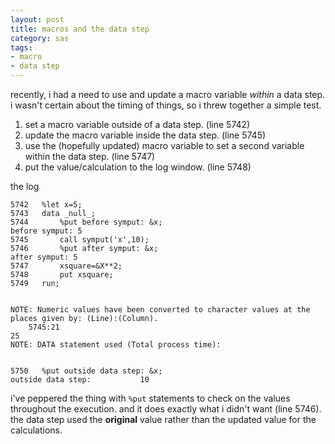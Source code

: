 ```yaml
---
layout: post
title: macros and the data step
category: sas
tags:
- macro
- data step
---
```


recently, i had a need to use and update a macro variable *within* a data step. i wasn't certain about the timing of things, so i threw together a simple test.

<!--more-->

1. set a macro variable outside of a data step. (line 5742)
2. update the macro variable inside the data step. (line 5745)
3. use the (hopefully updated) macro variable to set a second variable within the data step. (line 5747)
4. put the value/calculation to the log window. (line 5748)

the log

    5742   %let x=5;
    5743   data _null_;
    5744       %put before symput: &x;
    before symput: 5
    5745       call symput('x',10);
    5746       %put after symput: &x;
    after symput: 5
    5747       xsquare=&X**2;
    5748       put xsquare;
    5749   run;


    NOTE: Numeric values have been converted to character values at the places given by: (Line):(Column).
        5745:21
    25
    NOTE: DATA statement used (Total process time):


    5750   %put outside data step: &x;
    outside data step:           10




i've peppered the thing with `%put` statements to check on the values throughout the execution. and it does exactly what i didn't want (line 5746). the data step used the **original** value rather than the updated value for the calculations.